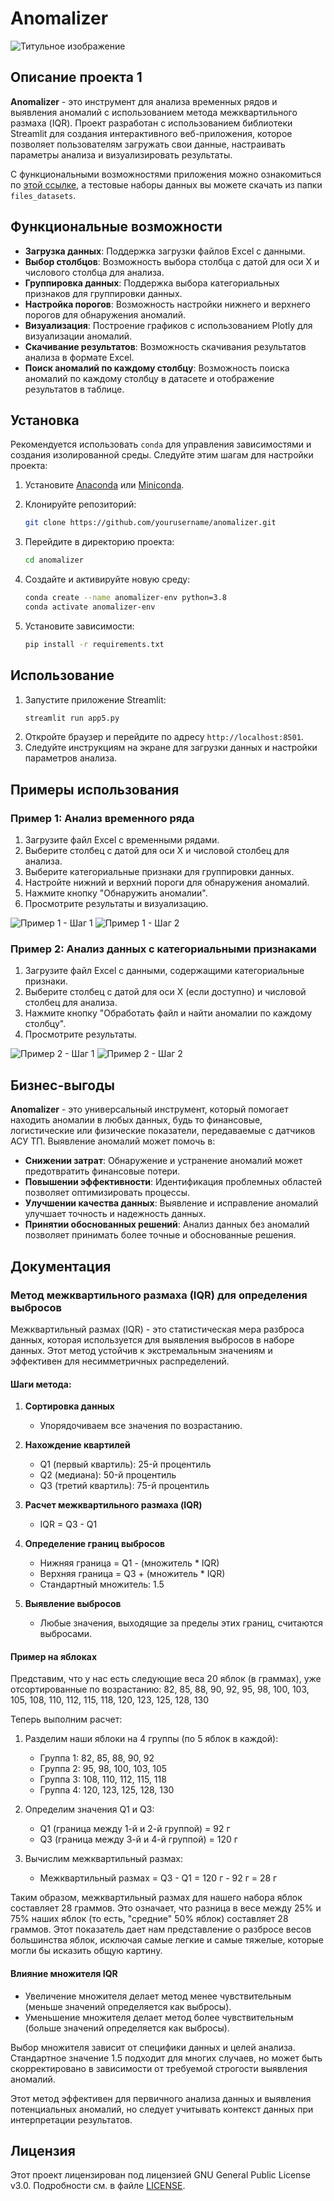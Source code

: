 # Anomalizer

![Титульное изображение](images/titul.jpg)

## Описание проекта 1

**Anomalizer** - это инструмент для анализа временных рядов и выявления аномалий с использованием метода межквартильного размаха (IQR). Проект разработан с использованием библиотеки Streamlit для создания интерактивного веб-приложения, которое позволяет пользователям загружать свои данные, настраивать параметры анализа и визуализировать результаты.

С функциональными возможностями приложения можно ознакомиться по [этой ссылке](https://anomalizer-d5nj5mqpuwsr8u6bxkxot9.streamlit.app/), а тестовые наборы данных вы можете скачать из папки `files_datasets`.

## Функциональные возможности

- **Загрузка данных**: Поддержка загрузки файлов Excel с данными.
- **Выбор столбцов**: Возможность выбора столбца с датой для оси X и числового столбца для анализа.
- **Группировка данных**: Поддержка выбора категориальных признаков для группировки данных.
- **Настройка порогов**: Возможность настройки нижнего и верхнего порогов для обнаружения аномалий.
- **Визуализация**: Построение графиков с использованием Plotly для визуализации аномалий.
- **Скачивание результатов**: Возможность скачивания результатов анализа в формате Excel.
- **Поиск аномалий по каждому столбцу**: Возможность поиска аномалий по каждому столбцу в датасете и отображение результатов в таблице.

## Установка

Рекомендуется использовать `conda` для управления зависимостями и создания изолированной среды. Следуйте этим шагам для настройки проекта:

1. Установите [Anaconda](https://www.anaconda.com/products/distribution) или [Miniconda](https://docs.conda.io/en/latest/miniconda.html).

2. Клонируйте репозиторий:
    ```sh
    git clone https://github.com/yourusername/anomalizer.git
    ```

3. Перейдите в директорию проекта:
    ```sh
    cd anomalizer
    ```

4. Создайте и активируйте новую среду:
    ```sh
    conda create --name anomalizer-env python=3.8
    conda activate anomalizer-env
    ```

5. Установите зависимости:
    ```sh
    pip install -r requirements.txt
    ```

## Использование

1. Запустите приложение Streamlit:
    ```sh
    streamlit run app5.py
    ```
2. Откройте браузер и перейдите по адресу `http://localhost:8501`.
3. Следуйте инструкциям на экране для загрузки данных и настройки параметров анализа.

## Примеры использования

### Пример 1: Анализ временного ряда

1. Загрузите файл Excel с временными рядами.
2. Выберите столбец с датой для оси X и числовой столбец для анализа.
3. Выберите категориальные признаки для группировки данных.
4. Настройте нижний и верхний пороги для обнаружения аномалий.
5. Нажмите кнопку "Обнаружить аномалии".
6. Просмотрите результаты и визуализацию.

![Пример 1 - Шаг 1](images/datase1_1.png)
![Пример 1 - Шаг 2](images/datase1_2.png)

### Пример 2: Анализ данных с категориальными признаками

1. Загрузите файл Excel с данными, содержащими категориальные признаки.
2. Выберите столбец с датой для оси X (если доступно) и числовой столбец для анализа.
5. Нажмите кнопку "Обработать файл и найти аномалии по каждому столбцу".
6. Просмотрите результаты.

![Пример 2 - Шаг 1](images/datase2_1.png)
![Пример 2 - Шаг 2](images/datase2_2.png)

## Бизнес-выгоды

**Anomalizer** - это универсальный инструмент, который помогает находить аномалии в любых данных, будь то финансовые, логистические или физические показатели, передаваемые с датчиков АСУ ТП. Выявление аномалий может помочь в:

- **Снижении затрат**: Обнаружение и устранение аномалий может предотвратить финансовые потери.
- **Повышении эффективности**: Идентификация проблемных областей позволяет оптимизировать процессы.
- **Улучшении качества данных**: Выявление и исправление аномалий улучшает точность и надежность данных.
- **Принятии обоснованных решений**: Анализ данных без аномалий позволяет принимать более точные и обоснованные решения.

## Документация

### Метод межквартильного размаха (IQR) для определения выбросов

Межквартильный размах (IQR) - это статистическая мера разброса данных, которая используется для выявления выбросов в наборе данных. Этот метод устойчив к экстремальным значениям и эффективен для несимметричных распределений.

#### Шаги метода:

1. **Сортировка данных**
   - Упорядочиваем все значения по возрастанию.

2. **Нахождение квартилей**
   - Q1 (первый квартиль): 25-й процентиль
   - Q2 (медиана): 50-й процентиль
   - Q3 (третий квартиль): 75-й процентиль

3. **Расчет межквартильного размаха (IQR)**
   - IQR = Q3 - Q1

4. **Определение границ выбросов**
   - Нижняя граница = Q1 - (множитель * IQR)
   - Верхняя граница = Q3 + (множитель * IQR)
   - Стандартный множитель: 1.5

5. **Выявление выбросов**
   - Любые значения, выходящие за пределы этих границ, считаются выбросами.

#### Пример на яблоках

Представим, что у нас есть следующие веса 20 яблок (в граммах), уже отсортированные по возрастанию:
82, 85, 88, 90, 92, 95, 98, 100, 103, 105, 108, 110, 112, 115, 118, 120, 123, 125, 128, 130

Теперь выполним расчет:

1. Разделим наши яблоки на 4 группы (по 5 яблок в каждой):
   - Группа 1: 82, 85, 88, 90, 92
   - Группа 2: 95, 98, 100, 103, 105
   - Группа 3: 108, 110, 112, 115, 118
   - Группа 4: 120, 123, 125, 128, 130

2. Определим значения Q1 и Q3:
   - Q1 (граница между 1-й и 2-й группой) = 92 г
   - Q3 (граница между 3-й и 4-й группой) = 120 г

3. Вычислим межквартильный размах:
   - Межквартильный размах = Q3 - Q1 = 120 г - 92 г = 28 г

Таким образом, межквартильный размах для нашего набора яблок составляет 28 граммов. Это означает, что разница в весе между 25% и 75% наших яблок (то есть, "средние" 50% яблок) составляет 28 граммов. Этот показатель дает нам представление о разбросе весов большинства яблок, исключая самые легкие и самые тяжелые, которые могли бы исказить общую картину.

#### Влияние множителя IQR

- Увеличение множителя делает метод менее чувствительным (меньше значений определяется как выбросы).
- Уменьшение множителя делает метод более чувствительным (больше значений определяется как выбросы).

Выбор множителя зависит от специфики данных и целей анализа. Стандартное значение 1.5 подходит для многих случаев, но может быть скорректировано в зависимости от требуемой строгости выявления аномалий.

Этот метод эффективен для первичного анализа данных и выявления потенциальных аномалий, но следует учитывать контекст данных при интерпретации результатов.

## Лицензия

Этот проект лицензирован под лицензией GNU General Public License v3.0. Подробности см. в файле [LICENSE](LICENSE).
